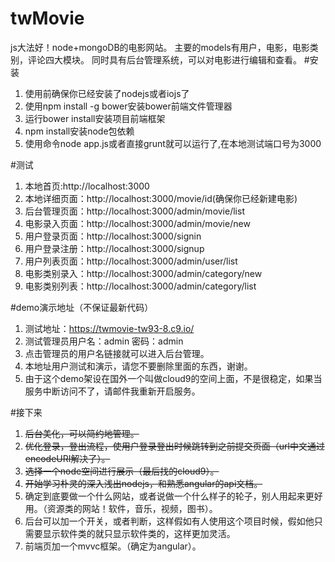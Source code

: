 # twMovie
js大法好！node+mongoDB的电影网站。
主要的models有用户，电影，电影类别，评论四大模块。
同时具有后台管理系统，可以对电影进行编辑和查看。
#安装
1. 使用前确保你已经安装了nodejs或者iojs了
2. 使用npm install -g bower安装bower前端文件管理器
3. 运行bower install安装项目前端框架
4. npm install安装node包依赖
5. 使用命令node app.js或者直接grunt就可以运行了,在本地测试端口号为3000


#测试
1. 本地首页:http://localhost:3000
2. 本地详细页面：http://localhost:3000/movie/id(确保你已经新建电影)
3. 后台管理页面：http://localhost:3000/admin/movie/list
4. 电影录入页面：http://localhost:3000/admin/movie/new
5. 用户登录页面：http://localhost:3000/signin
6. 用户登录注册：http://localhost:3000/signup
7. 用户列表页面：http://localhost:3000/admin/user/list
8. 电影类别录入：http://localhost:3000/admin/category/new
8. 电影类别列表：http://localhost:3000/admin/category/list

#demo演示地址（不保证最新代码）
1. 测试地址：https://twmovie-tw93-8.c9.io/
2. 测试管理员用户名：admin  密码：admin
3. 点击管理员的用户名链接就可以进入后台管理。
4. 本地址用户测试和演示，请您不要删除里面的东西，谢谢。
5. 由于这个demo架设在国外一个叫做cloud9的空间上面，不是很稳定，如果当服务中断访问不了，请邮件我重新开启服务。

#接下来
1. ~~后台美化，可以简约地管理。~~
2. ~~优化登录，登出流程，使用户登录登出时候跳转到之前提交页面（url中文通过encodeURI解决了）。~~
3. ~~选择一个node空间进行展示（最后找的cloud9）。~~
4. ~~开始学习朴灵的深入浅出nodejs，和熟悉angular的api文档。~~ 
5. 确定到底要做一个什么网站，或者说做一个什么样子的轮子，别人用起来更好用。（资源类的网站！软件，音乐，视频，图书）。  
6. 后台可以加一个开关，或者判断，这样假如有人使用这个项目时候，假如他只需要显示软件类的就只显示软件类的，这样更加灵活。  
7. 前端页加一个mvvc框架。（确定为angular）。  
  
